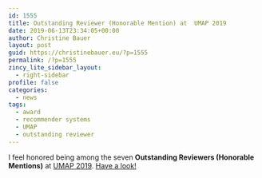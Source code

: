 ```yaml
---
id: 1555
title: Outstanding Reviewer (Honorable Mention) at  UMAP 2019
date: 2019-06-13T23:34:05+00:00
author: Christine Bauer
layout: post
guid: https://christinebauer.eu/?p=1555
permalink: /?p=1555
zincy_lite_sidebar_layout:
  - right-sidebar
profile: false
categories:
  - news
tags:
  - award
  - recommender systems
  - UMAP
  - outstanding reviewer
---
```

I feel honored being among the seven **Outstanding Reviewers (Honorable Mentions)** at <a href="http://www.cyprusconferences.org/umap2019/index.html" rel="noopener noreferrer" target="_blank">UMAP 2019</a>. <a href="http://www.cyprusconferences.org/umap2019/pages/committee.html" rel="noopener noreferrer" target="_blank">Have a look!</a>